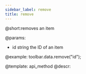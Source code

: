 ```yaml
---
sidebar_label: remove
title: remove
---          
```


@short:removes an item

@params:
- id 		string		 the ID of an item




@example:
toolbar.data.remove("id");

@template: api_method
@descr: